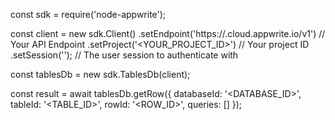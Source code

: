 const sdk = require('node-appwrite');

const client = new sdk.Client()
    .setEndpoint('https://<REGION>.cloud.appwrite.io/v1') // Your API Endpoint
    .setProject('<YOUR_PROJECT_ID>') // Your project ID
    .setSession(''); // The user session to authenticate with

const tablesDb = new sdk.TablesDb(client);

const result = await tablesDb.getRow({
    databaseId: '<DATABASE_ID>',
    tableId: '<TABLE_ID>',
    rowId: '<ROW_ID>',
    queries: []
});
